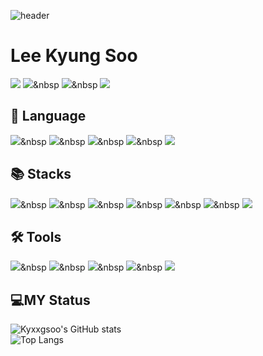 ![header](https://capsule-render.vercel.app/api?type=waving&color=timeAuto&height=300&section=header&text=Kyxxgsoo)

<h1>Lee Kyung Soo</h1>

<a href="https://www.instagram.com/kyxxgsoo/" target="_blank"><img src="https://img.shields.io/badge/kyxxgsoo-E4405F?style=flat-square&logo=Instagram&logoColor=FFFFFF"/></a>
<a href="https://kyxxgsoo.tistory.com/" target="_blank"><img src="https://img.shields.io/badge/Tistory-000000?style=flat-square&logo=Tistory&logoColor=FFFFFF"/></a>&nbsp
<img src="https://img.shields.io/badge/jmtkd9196@gmail.com-EA4335?style=flat-square&logo=Gmail&logoColor=FFFFFF"/>&nbsp
<img src="https://img.shields.io/badge/이경수%232211-5865F2?style=flat-square&logo=Discord&logoColor=FFFFFF"/>
<br>

<h2>📖 Language</h2>

<img src="https://img.shields.io/badge/Swift-F05138?style=flat-square&logo=Swift&logoColor=white"/>&nbsp
<img src="https://img.shields.io/badge/C++-00599C?style=flat-square&logo=C%2B%2B&logoColor=FFFFFF"/>&nbsp
<img src="https://img.shields.io/badge/C-A8B9CC?style=flat-square&logo=C&logoColor=FFFFFF"/>&nbsp
<img src="https://img.shields.io/badge/Python-3776AB?style=flat-square&logo=Python&logoColor=FFFFFF"/>&nbsp
<img src="https://img.shields.io/badge/JAVA-40AEF0?style=flat-square&logo=JAVA&logoColor=40AEF0"/>
<br>

<h2>📚 Stacks</h2>

<img src="https://img.shields.io/badge/SwiftUI-F05138?style=flat-square&logo=Swift&logoColor=white"/>&nbsp
<img src="https://img.shields.io/badge/UIkit-2396F3?style=flat-square&logo=UIkit&logoColor=white"/>&nbsp
<img src="https://img.shields.io/badge/Spring-6DB33F?style=flat-square&logo=Spring&logoColor=FFFFFF"/>&nbsp
<img src="https://img.shields.io/badge/Spring Boot-6DB33F?style=flat-square&logo=Spring Boot&logoColor=FFFFFF"/>&nbsp
<img src="https://img.shields.io/badge/Linux-FCC624?style=flat-square&logo=Linux&logoColor=FFFFFF"/>&nbsp
<img src="https://img.shields.io/badge/MySQL-4479A1?style=flat-square&logo=MySQL&logoColor=FFFFFF"/>&nbsp
<img src="https://img.shields.io/badge/PostgreSQL-4169E1?style=flat-square&logo=PostgreSQL&logoColor=FFFFFF"/>
<br>

<h2>🛠️ Tools</h2>

<img src="https://img.shields.io/badge/Xcode-147EFB?style=flat-square&logo=Xcode&logoColor=white"/>&nbsp
<img src="https://img.shields.io/badge/Visual Studio-5C2D91?style=flat-square&logo=Visual Studio&logoColor=white"/>&nbsp
<img src="https://img.shields.io/badge/Visual Studio Code-007ACC?style=flat-square&logo=Visual Studio Code&logoColor=white"/>&nbsp
<img src="https://img.shields.io/badge/IntelliJ IDEA-000000?style=flat-square&logo=IntelliJ IDEA&logoColor=white"/>&nbsp
<img src="https://img.shields.io/badge/PyCharm-000000?style=flat-square&logo=PyCharm&logoColor=white"/>
<br>

<h2>💻MY Status</h2>

![Kyxxgsoo's GitHub stats](https://github-readme-stats.vercel.app/api?username=Kyxxgsoo&show_icons=true&theme=dark)
<br>
![Top Langs](https://github-readme-stats.vercel.app/api/top-langs/?username=Kyxxgsoo&layout=compact&theme=dark)

<!--
**kyxxgsoo/kyxxgsoo** is a ✨ _special_ ✨ repository because its `README.md` (this file) appears on your GitHub profile.

Here are some ideas to get you started:

- 🔭 I’m currently working on ...
- 🌱 I’m currently learning ...
- 👯 I’m looking to collaborate on ...
- 🤔 I’m looking for help with ...
- 💬 Ask me about ...
- 📫 How to reach me: ...
- 😄 Pronouns: ...
- ⚡ Fun fact: ...
-->

